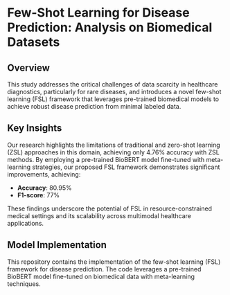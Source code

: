 # Few-Shot Learning for Disease Prediction: Analysis on Biomedical Datasets

## Overview

This study addresses the critical challenges of data scarcity in healthcare diagnostics, particularly for rare diseases, and introduces a novel few-shot learning (FSL) framework that leverages pre-trained biomedical models to achieve robust disease prediction from minimal labeled data.

## Key Insights

Our research highlights the limitations of traditional and zero-shot learning (ZSL) approaches in this domain, achieving only 4.76% accuracy with ZSL methods. By employing a pre-trained BioBERT model fine-tuned with meta-learning strategies, our proposed FSL framework demonstrates significant improvements, achieving:

- **Accuracy**: 80.95%
- **F1-score**: 77%

These findings underscore the potential of FSL in resource-constrained medical settings and its scalability across multimodal healthcare applications.

## Model Implementation

This repository contains the implementation of the few-shot learning (FSL) framework for disease prediction. The code leverages a pre-trained BioBERT model fine-tuned on biomedical data with meta-learning techniques.

